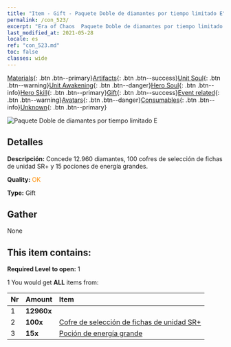 ```yaml
---
title: "Item - Gift - Paquete Doble de diamantes por tiempo limitado E"
permalink: /con_523/
excerpt: "Era of Chaos  Paquete Doble de diamantes por tiempo limitado E"
last_modified_at: 2021-05-28
locale: es
ref: "con_523.md"
toc: false
classes: wide
---
```

 [Materials](/ItemsES/){: .btn .btn--primary}[Artifacts](/ItemsES/Artifacts/){: .btn .btn--success}[Unit Soul](/ItemsES/UnitSoul/){: .btn .btn--warning}[Unit Awakening](/ItemsES/UnitAwakening/){: .btn .btn--danger}[Hero Soul](/ItemsES/HeroSoul/){: .btn .btn--info}[Hero Skill](/ItemsES/HeroSkill/){: .btn .btn--primary}[Gift](/ItemsES/Gift/){: .btn .btn--success}[Event related](/ItemsES/Events/){: .btn .btn--warning}[Avatars](/ItemsES/Avatars/){: .btn .btn--danger}[Consumables](/ItemsES/Consumables/){: .btn .btn--info}[Unknown](/ItemsES/Unknown/){: .btn .btn--primary}

 ![Paquete Doble de diamantes por tiempo limitado E](/images/t/i_907196.png)

## Detalles
 **Descripción:** Concede 12.960 diamantes, 100 cofres de selección de fichas de unidad SR+ y 15 pociones de energía grandes.

 **Quality:** <span style="color: #FF8C00">OK</span>

 **Type:** Gift

## Gather

  None

## This item contains:

 **Required Level to open:** 1

 1 You would get **ALL** items  from:

  | Nr | Amount |     Item    |
  |:---|:-------|:------------|
  | 1 |  **12960x** | <i class="fas fa-gem"/> |  | 
  | 2 |  **100x** | [Cofre de selección de fichas de unidad SR+](/ItemsES/con_1619/) |  | 
  | 3 |  **15x** | [Poción de energía grande](/ItemsES/con_706/) |  | 

